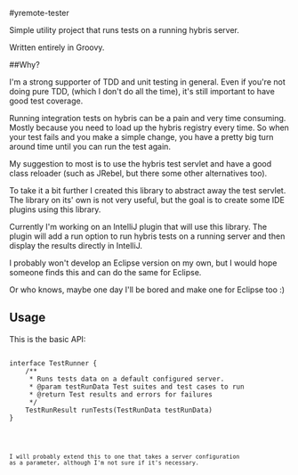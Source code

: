 #yremote-tester

Simple utility project that runs tests on a running hybris server. 

Written entirely in Groovy. 

##Why?

I'm a strong supporter of TDD and unit testing in general. Even if you're not doing pure TDD, 
(which I don't do all the time), it's still important to have good test coverage. 

Running integration tests on hybris can be a pain and very time consuming. Mostly because
you need to load up the hybris registry every time. So when your test fails and you make
a simple change, you have a pretty big turn around time until you can run the test again.

My suggestion to most is to use the hybris test servlet and have a good class reloader 
(such as JRebel, but there some other alternatives too).

To take it a bit further I created this library to abstract away the test servlet. The 
library on its' own is not very useful, but the goal is to create some IDE plugins
using this library. 

Currently I'm working on an IntelliJ plugin that will use this library. The plugin will
add a run option to run hybris tests on a running server and then display the results
directly in IntelliJ. 

I probably won't develop an Eclipse version on my own, but I would hope someone finds this
and can do the same for Eclipse.

Or who knows, maybe one day I'll be bored and make one for Eclipse too :) 

## Usage

This is the basic API:

<pre>
<code>
interface TestRunner {
    /**
     * Runs tests data on a default configured server.
     * @param testRunData Test suites and test cases to run
     * @return Test results and errors for failures
     */
    TestRunResult runTests(TestRunData testRunData)
}
<code>
</pre>

I will probably extend this to one that takes a server configuration as a parameter, although I'm not sure if it's 
necessary.
